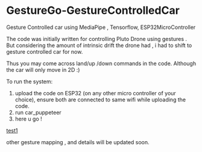 # GestureGo-GestureControlledCar
Gesture Controlled car using MediaPipe , Tensorflow, ESP32MicroController

The code was initially written for controlling Pluto Drone using gestures .
But considering the amount of intrinsic drift the drone had , i had to shift to gesture controlled car for now.

Thus you may come across land/up /down commands in the code.
Although the car will only move in 2D :)


To run the system:

1) upload the code on ESP32 (on any other micro controller of your choice), ensure both are connected to same wifi while uploading the code.
2) run car_puppeteer
3) here u go !

[test1](https://drive.google.com/file/d/1uKzp2QUKbPOFD_vvzlonVccE8bzvTCFc/view?usp=share_link)

other gesture mapping , and details will be updated soon. 
